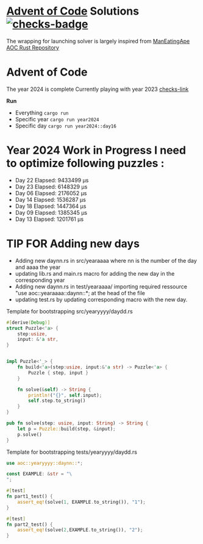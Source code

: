 # [Advent of Code] Solutions [![checks-badge]][checks-link]

The wrapping for launching solver is largely inspired 
from [ManEatingApe AOC Rust Repository]

# Advent of Code 

The year 2024 is complete 
Currently playing with year 2023 [checks-link]

**Run**
* Everything `cargo run`
* Specific year `cargo run year2024`
* Specific day `cargo run year2024::day16`


# Year 2024 Work in Progress I need to optimize following puzzles : 

* Day 22 Elapsed: 9433499 μs
* Day 23 Elapsed: 6148329 μs
* Day 06 Elapsed: 2176052 μs
* Day 14 Elapsed: 1536287 μs
* Day 18 Elapsed: 1447364 μs
* Day 09 Elapsed: 1385345 μs
* Day 13 Elapsed: 1201761 μs


# TIP FOR Adding new days 

* Adding new daynn.rs in src/yearaaaa where nn is the number of the day and aaaa the year
* updating lib.rs and main.rs macro for adding the new day in the corresponding year
* Adding new daynn.rs in test/yearaaaa/ importing required ressource "use aoc::yearaaaa::daynn::*; at the head of the file
* updating test.rs by updating corresponding macro with the new day.

Template for bootstrapping src/yearyyyy/daydd.rs
``` Rust
#[derive(Debug)]
struct Puzzle<'a> {
    step:usize, 
    input: &'a str,
}


impl Puzzle<'_> {
    fn build<'a>(step:usize, input:&'a str) -> Puzzle<'a> {
        Puzzle { step, input }
    }

    fn solve(&self) -> String {
        println!("{}", self.input);
        self.step.to_string()
    }
}

pub fn solve(step: usize, input: String) -> String {
    let p = Puzzle::build(step, &input);
    p.solve()
}
```

Template for bootstrapping tests/yearyyyy/daydd.rs

``` Rust
use aoc::yearyyyy::daynn::*;

const EXAMPLE: &str = "\
";

#[test]
fn part1_test() {
    assert_eq!(solve(1, EXAMPLE.to_string()), "1");
}

#[test]
fn part2_test() {
    assert_eq!(solve(2,EXAMPLE.to_string()), "2");
}
```

[ManEatingApe AOC Rust Repository]: https://github.com/maneatingape/advent-of-code-rust
[checks-badge]: https://img.shields.io/github/brodier/rust_aoc/actions/workflows/rust.yml
[checks-link]: https://github.com/brodier/rust_aoc/actions/workflows/rust.yml
[Advent of Code]: https://adventofcode.com
